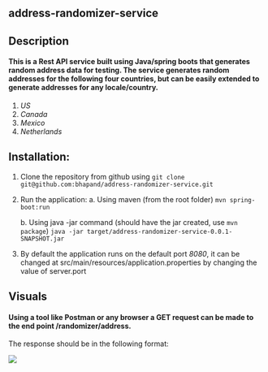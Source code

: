 ## address-randomizer-service

## Description
#### This is a Rest API service built using Java/spring boots that generates random address data for testing. The service generates random addresses for the following four countries, but can be easily extended to generate addresses for any locale/country.

1. *US*
1. *Canada*
1. *Mexico* 
1. *Netherlands*


## Installation:

1. Clone the repository from github using
   ```git clone git@github.com:bhapand/address-randomizer-service.git```
   
1. Run the application:
   a. Using maven (from the root folder)
   ```mvn spring-boot:run```
   
   b. Using java -jar command (should have the jar created, use ```mvn package```)
   ```java -jar target/address-randomizer-service-0.0.1-SNAPSHOT.jar```
   
1. By default the application runs on the default port *8080*, it can be changed at src/main/resources/application.properties by changing the value of server.port


## Visuals
#### Using a tool like Postman or any browser a GET request can be made to the end point /randomizer/address.
The response should be in the following format:

![](src/main/resources/images/a01f2a88.png)